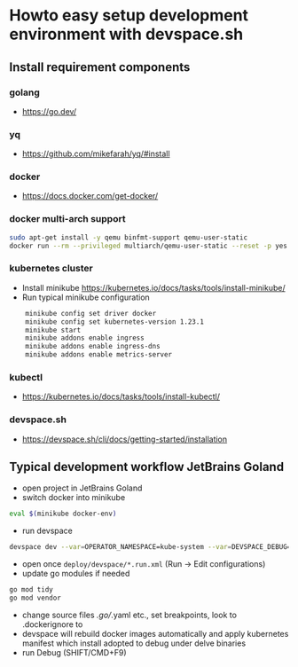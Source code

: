 # Howto easy setup development environment with devspace.sh

## Install requirement components
### golang
- https://go.dev/
### yq
- https://github.com/mikefarah/yq/#install
### docker
- https://docs.docker.com/get-docker/
### docker multi-arch support
```bash
sudo apt-get install -y qemu binfmt-support qemu-user-static
docker run --rm --privileged multiarch/qemu-user-static --reset -p yes
```
### kubernetes cluster
- Install minikube https://kubernetes.io/docs/tasks/tools/install-minikube/
- Run typical minikube configuration
```bash
    minikube config set driver docker
    minikube config set kubernetes-version 1.23.1
    minikube start
    minikube addons enable ingress
    minikube addons enable ingress-dns
    minikube addons enable metrics-server
```
### kubectl
- https://kubernetes.io/docs/tasks/tools/install-kubectl/
### devspace.sh
- https://devspace.sh/cli/docs/getting-started/installation


## Typical development workflow JetBrains Goland
- open project in JetBrains Goland
- switch docker into minikube
```bash
eval $(minikube docker-env)
```
- run devspace
```bash
devspace dev --var=OPERATOR_NAMESPACE=kube-system --var=DEVSPACE_DEBUG=delve
```
- open once `deploy/devspace/*.run.xml` (Run -> Edit configurations)
- update go modules if needed
```bash
go mod tidy
go mod vendor
```
- change source files *.go/*.yaml etc., set breakpoints, look to .dockerignore to
- devspace will rebuild docker images automatically and apply kubernetes manifest which install adopted to debug under delve binaries
- run Debug (SHIFT/CMD+F9) 

